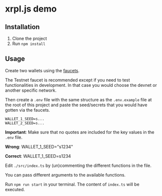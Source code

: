 # xrpl.js demo

## Installation

1. Clone the project
2. Run `npm install`

## Usage

Create two wallets using the [faucets](https://xrpl.org/xrp-testnet-faucet.html).

The Testnet faucet is recommended except if you need to test functionalities in development. In that case you would choose the devnet or another specific network.

Then create a `.env` file with the same structure as the `.env.example` file at the root of this project and paste the seed/secrets that you would have gotten via the faucets.

```tsx
WALLET_1_SEED=s...
WALLET_2_SEED=s...
```

**Important**: Make sure that no quotes are included for the key values in the `.env` file.

**Wrong**:
WALLET_1_SEED="s1234"

**Correct**:
WALLET_1_SEED=s1234

Edit `./src/index.ts` by (un)commenting the different functions in the file.

You can pass different arguments to the available functions.

Run `npm run start` in your terminal. The content of `index.ts` will be executed.
